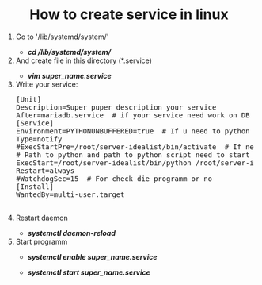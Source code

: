 <h1 align='center'>How to create service in linux</h1>
<ol>
	<li>Go to '/lib/systemd/system/'</li>
	<ul><li><b><i>cd /lib/systemd/system/</b></i></li></ul>
	<li>And create file in this directory (*.service)</li>
	<ul><li><b><i>vim super_name.service</b></i></li></ul>
	<li>Write your service:</li>
	<p>
		<pre>
[Unit]
Description=Super puper description your service
After=mariadb.service  # if your service need work on DB
[Service]
Environment=PYTHONUNBUFFERED=true  # If u need to python print info in status service
Type=notify
#ExecStartPre=/root/server-idealist/bin/activate  # If need pre start programm
# Path to python and path to python script need to start
ExecStart=/root/server-idealist/bin/python /root/server-idealist/loop.py  # Your programm(python script)
Restart=always
#WatchdogSec=15  # For check die programm or no
[Install]
WantedBy=multi-user.target
		</pre>
	</p>
	<li>Restart daemon</li>
	<ul><li><b><i>systemctl daemon-reload</b></i></li></ul>
	<li>Start programm</li>
	<ul><li><b><i>systemctl enable super_name.service</b></i></li></ul>
	<ul><li><b><i>systemctl start super_name.service</b></i></li></ul>
</ol>
